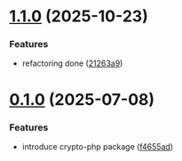 # [1.1.0](https://github.com/hawk-digital-environments/hawki-client/compare/v0.1.0...v1.1.0) (2025-10-23)


### Features

* refactoring done ([21263a9](https://github.com/hawk-digital-environments/hawki-client/commit/21263a9bf777b800e8ac9537d616b034e324cf21))



# [0.1.0](https://github.com/hawk-digital-environments/hawki-client/compare/f4655ade57d9fa43d06f326e0f180d8272660014...v0.1.0) (2025-07-08)


### Features

* introduce crypto-php package ([f4655ad](https://github.com/hawk-digital-environments/hawki-client/commit/f4655ade57d9fa43d06f326e0f180d8272660014))



